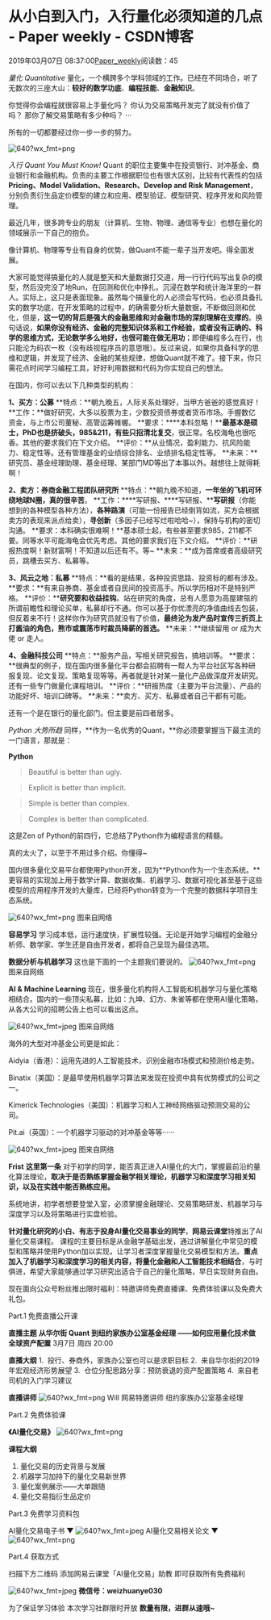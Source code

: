 
# 从小白到入门，入行量化必须知道的几点 - Paper weekly - CSDN博客


2019年03月07日 08:37:00[Paper_weekly](https://me.csdn.net/c9Yv2cf9I06K2A9E)阅读数：45



*量化*
*Quantitative*
量化，一个横跨多个学科领域的工作。已经在不同场合，听了无数次的三座大山：**较好的数学功底**、**编程技能**、**金融知识**。

你觉得你会编程就很容易上手量化吗？
你认为交易策略开发完了就没有价值了吗？
那你了解交易策略有多少种吗？
···

所有的一切都要经过你一步一步的努力。

![640?wx_fmt=png](https://ss.csdn.net/p?https://mmbiz.qpic.cn/mmbiz_png/4MXV7svuTWIzhhkkx9seiawOcSaaia0QU9mmkFRnRibn97KCsELtA7E0x200faOxHOC9j8mErPDRj60F0X4icHBRFw/640?wx_fmt=png)

*入行 Quant*
*You Must Know!*
Quant 的职位主要集中在投资银行、对冲基金、商业银行和金融机构。负责的主要工作根据职位也有很大区别，比较有代表性的包括**Pricing、Model Validation、Research、Develop and Risk Management**，分别负责衍生品定价模型的建立和应用、模型验证、模型研究、程序开发和风险管理。

最近几年，很多跨专业的朋友（计算机、生物、物理、通信等专业）也想在量化的领域展示一下自己的抱负。

像计算机、物理等专业有自身的优势，做Quant不能一辈子当开发吧。得全面发展。

大家可能觉得搞量化的人就是整天和大量数据打交道，用一行行代码写出复杂的模型，然后没完没了地Run，在回测和优化中挣扎，沉浸在数学和统计海洋里的一群人。实际上，这只是表面现象。虽然每个搞量化的人必须会写代码，也必须具备扎实的数学功底，在开发策略的过程中，的确需要分析大量数据，不断做回测和优化，但是，**这一切的背后是强大的金融思维和对金融市场的深刻理解在支撑的**。换句话说，**如果你没有经济、金融的完整知识体系和工作经验，或者没有正确的、科学的思维方式，无论数学多么地好，也很可能在做无用功**；即便编程多么在行，也只能沦为码农一枚（没有歧视程序员的意思哦）。反过来说，如果你具备科学的思维和逻辑，并发现了经济、金融的某些规律，想做Quant就不难了。接下来，你只需花点时间学习编程工具，好好利用数据和代码为你实现自己的想法。

在国内，你可以去以下几种类型的机构：

**1、买方：公募**
**特点：**朝九晚五，人际关系处理好，当甲方爸爸的感觉真好！
**工作：**做好研究，大多以股票为主，少数投资债券或者货币市场。手握数亿资金，与上市公司董秘、高管运筹帷幄。
**要求：****本科忽略！****最基本是硕士，PhD也是挤破头，985&211，有些只招清北复交**，很正常。名校海龟也很吃香。其他的要求我们在下文介绍。
**评价：**从业情况，盈利能力、抗风险能力、稳定性等。还有管理基金的业绩综合排名、业绩排名稳定性等。
**未来：**研究员、基金经理助理、基金经理、某部门MD等出了本事以外。越想往上就得耗啊！

**2、卖方：券商金融工程团队研究所**
**特点：**朝九晚不知道，**一年坐的飞机可环绕地球N圈，真的很辛苦**。
**工作：****写研报、****写研报、****写研报**（你能想到的各种模型各种方法），**各种路演**（可能一份报告已经倒背如流，买方会根据卖方的表现来派点给卖），**寻创新**（多因子已经写烂啦哈哈~），保持与机构的密切沟通。
**要求：本科确实很难啊！**基本硕士起，有些甚至要求985，211都不要。同等水平可能海龟会优先考虑。其他的要求我们在下文介绍。
**评价：**研报热度啊！新财富啊！不知道以后还有不。等~
**未来：**成为首席或者高级研究员，跳槽去买方、私募等。

**3、风云之地：私募**
**特点：**看的是结果，各种投资思路、投资标的都有涉及。
**要求：**有来自券商、基金或者自民间的投资高手。所以学历相对不是特别严格。
**评价：****研究要和收益挂钩**。站在研究的角度，总有人愿意为高屋建瓴的所谓前瞻性和理论买单，私募却行不通。你可以基于你优漂亮的净值曲线去包装，但反着来不行！这样你作为研究员就没有了价值，**最终沦为发产品时宣传三折页上打酱油的角色，熊市或震荡市时裁员降薪的首选。**
**未来：**继续留用 or 成为大佬 or 走人。

**4、金融科技公司**
**特点：**服务产品，写相关研究报告，搞培训等。
**要求：**很典型的例子，现在国内很多量化平台都会招聘有一帮人为平台社区写各种研报复现、论文复现、策略复现等等。再者就是针对某一量化产品做深度开发研究。还有一些专门做量化课程培训。
**评价：**研报热度（主要为平台流量）、产品的功能好坏、培训口碑等。
**未来：**卖方、买方、私募或者自己干都有可能。

还有一个是在银行的量化部门。但主要是前四者居多。


*Python*
*大势所趋*
同样，**作为一名优秀的Quant，**你必须要掌握当下最主流的一门语言，那就是：

**Python**

> Beautiful is better than ugly.

> Explicit is better than implicit.

> Simple is better than complex.

> Complex is better than complicated.

这是Zen of Python的前四行，它总结了Python作为编程语言的精髓。

真的太火了，以至于不用过多介绍。你懂得~

国内很多量化交易平台都使用Python开发，因为**Python作为一个生态系统。**更容易的实现加上用于数学计算、数据收集、机器学习、数据可视化甚至基于这些模型的应用程序开发的大量库，已经将Python转变为一个完整的数据科学项目生态系统。

![640?wx_fmt=png](https://ss.csdn.net/p?https://mmbiz.qpic.cn/mmbiz_png/4MXV7svuTWIzhhkkx9seiawOcSaaia0QU9qd0xt3Tk42zURYIaSgaH2ZswNOVa7LMaxztwAeHm9a5cYfSgIoT6aQ/640?wx_fmt=png)
图来自网络

**容易学习**
学习成本低，运行速度快，扩展性较强。无论是开始学习编程的金融分析师、数学家、学生还是自由开发者，都将自己呈现为最佳选项。

**数据分析与机器学习**
这也是下面的一个主题我们要说的。
![640?wx_fmt=png](https://ss.csdn.net/p?https://mmbiz.qpic.cn/mmbiz_png/4MXV7svuTWIzhhkkx9seiawOcSaaia0QU9QsVtwNvBricRica28J8v0Iiap2oSXLiaOM5U88W0wsZ45AWzRkwzhe0csw/640?wx_fmt=png)
图来自网络


**AI &**
**Machine Learning**
现在，很多量化机构将人工智能和机器学习与量化策略相结合。国内的一些顶尖私募，比如：九坤、幻方、朱雀等都在使用AI量化策略，从各大公司的招聘公告上也可以看出这点。

![640?wx_fmt=jpeg](https://ss.csdn.net/p?https://mmbiz.qpic.cn/mmbiz_jpg/4MXV7svuTWIzhhkkx9seiawOcSaaia0QU98icxUPzIwkLNoeJZQ98FOgcm4bk9M7nPNArX7SbLXfZYHYJG9UB25DA/640?wx_fmt=jpeg)
图来自网络

海外的大型对冲基金公司更是如此：

Aidyia（香港）：运用先进的人工智能技术，识别金融市场模式和预测价格走势。

Binatix（美国）：是最早使用机器学习算法来发现在投资中具有优势模式的公司之一。

Kimerick Technologies（美国）：机器学习和人工神经网络驱动预测交易的公司。

Pit.ai（英国）：一个机器学习驱动的对冲基金等等······

![640?wx_fmt=jpeg](https://ss.csdn.net/p?https://mmbiz.qpic.cn/mmbiz_jpg/4MXV7svuTWIzhhkkx9seiawOcSaaia0QU9c9zVW7FlzQJFIpcJD6yjIZbyhTJHXkdBg2v4UCWkHdzKq3xZl8HExg/640?wx_fmt=jpeg)
图来自网络


**Frist**
**这里第一条**
对于初学的同学，能否真正进入AI量化的大门，掌握最前沿的量化算法理论，**取决于是否熟练掌握金融学相关理论，机器学习和深度学习相关知识，以及在实践中能否熟练应用。**

系统地讲，初学者想要登堂入室，必须掌握金融理论、交易策略研发、机器学习与深度学习以及将策略进行实盘检验。

**针对量化研究的小白、有志于投身AI量化交易事业的同学**，**网易云课堂**特推出了AI量化交易课程。
课程的主要目标是从金融学基础出发，通过讲解量化中常见的模型和策略并使用Python加以实现，让学习者深度掌握量化交易模型和方法。**重点加入了机器学习和深度学习的相关内容，将量化金融和人工智能技术相结合**，与时俱进，希望大家能够通过学习研究出适合于自己的量化策略，早日实现财务自由。

现在面向公众号粉丝推出限时福利：特邀讲师免费直播课、免费体验课以及免费大礼包。

Part.1 免费直播公开课

**直播主题**
**从华尔街 Quant 到纽约家族办公室基金经理**
**——如何应用量化技术做全球资产配置**
3月7日 周四 20:00

**直播大纲**
1.  投行、券商外，家族办公室也可以是求职目标
2.  来自华尔街的2019年宏观经济形势展望
3.  仓位分配思路分享：预防衰退的资产配置策略
4.  来自老司机的入门学习建议

**直播讲师**
![640?wx_fmt=png](https://ss.csdn.net/p?https://mmbiz.qpic.cn/mmbiz_png/4MXV7svuTWIzhhkkx9seiawOcSaaia0QU99CaibFroEnSVnJdOvrAQtfk4L1r4jUgd3bhMUjicFYkXI6FMyUMAhBxg/640?wx_fmt=png)
Will 网易特邀讲师 纽约家族办公室基金经理

Part.2 免费体验课

**《AI量化交易》**
![640?wx_fmt=png](https://ss.csdn.net/p?https://mmbiz.qpic.cn/mmbiz_png/4MXV7svuTWJiaL5XADgTSpU4QT8aa6proxruvJoJibOsk3C0jWC8GgLsdGOXHDp7qQbpTrFiaGQSiaXLgiaWiaIKicCSw/640?wx_fmt=png)

**课程大纲**
1. 量化交易的历史背景与发展
2. 机器学习加持下的量化交易新世界
3. 量化案例展示——大单跟随
4. 量化交易指衍生品定价

Part.3 免费学习资料包

AI量化交易电子书
▼
![640?wx_fmt=jpeg](https://ss.csdn.net/p?https://mmbiz.qpic.cn/mmbiz_jpg/4MXV7svuTWJiaL5XADgTSpU4QT8aa6pro1FUaufLBs2K1rlmRx4BbqAnzb76p4JdiaU7xncfmPrFd1l9wvbw4GAA/640?wx_fmt=jpeg)
AI量化交易相关论文
▼
![640?wx_fmt=png](https://ss.csdn.net/p?https://mmbiz.qpic.cn/mmbiz_png/4MXV7svuTWJiaL5XADgTSpU4QT8aa6proB1TobRCib3CMdZCV1xic3dEeuD8icMjeuZBDlDtmp3Ow3u55WLGuGzOcw/640?wx_fmt=png)

Part.4 获取方式

扫描下方二维码
添加网易云课堂「AI量化交易」助教
即可获取所有免费福利

![640?wx_fmt=jpeg](https://ss.csdn.net/p?https://mmbiz.qpic.cn/mmbiz_jpg/4MXV7svuTWIzhhkkx9seiawOcSaaia0QU9bwcCfH0y9l2poI5ZcnLeiaa6ic6ryGOrkPu6YLodsgt8RngVYBaiaFa6g/640?wx_fmt=jpeg)
**微信号：weizhuanye030**

为了保证学习体验
本次学习社群限时开放
**数量有限，进群从速哦~**



